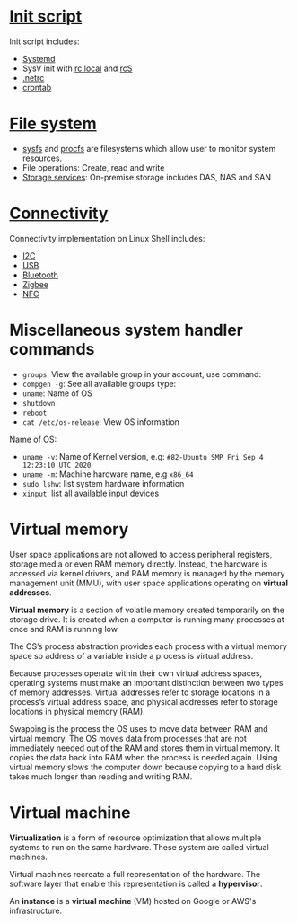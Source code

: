 # [Init script](Init%20script)
Init script includes:
* [Systemd](Init%20script/Systemd.md)
* SysV init with [rc.local](https://github.com/TranPhucVinh/Linux-Shell/blob/master/Physical%20layer/File%20system/File%20hierarchy.md#rclocal) and [rcS](https://github.com/TranPhucVinh/Linux-Shell/blob/master/Physical%20layer/File%20system/File%20hierarchy.md#rcs)
* [.netrc](Init%20script/.netrc.md)
* [crontab](crontab)

# [File system](File%20system)

* [sysfs](https://github.com/TranPhucVinh/Linux-Shell/tree/master/Physical%20layer/File%20system#sysfs) and [procfs](https://github.com/TranPhucVinh/Linux-Shell/tree/master/Physical%20layer/File%20system#procfs) are filesystems which allow user to monitor system resources.
* File operations: Create, read and write 
* [Storage services](): On-premise storage includes DAS, NAS and SAN
# [Connectivity](Connectivity)
Connectivity implementation on Linux Shell includes:
* [I2C]()
* [USB]()
* [Bluetooth]()
* [Zigbee]()
* [NFC]()

# Miscellaneous system handler commands

* ``groups``: View the available group in your account, use command:
* ``compgen -g``: See all available groups type: 
* ``uname``: Name of OS
* ``shutdown``
* ``reboot``
* ``cat /etc/os-release``: View OS information

Name of OS:

* ``uname -v``: Name of Kernel version, e.g: ``#82-Ubuntu SMP Fri Sep 4 12:23:10 UTC 2020``
* ``uname -m``: Machine hardware name, e.g ``x86_64``
* ``sudo lshw``: list system hardware information
* ``xinput``: list all available input devices
# Virtual memory
User space applications are not allowed to access peripheral registers, storage media or even RAM memory directly. Instead, the hardware is accessed via  kernel drivers, and RAM memory is managed by the memory management unit (MMU), with user space applications operating on **virtual addresses**.

**Virtual memory** is a section of volatile memory created temporarily on the storage drive. It is created when a computer is running many processes at once and RAM is running low.

The OS’s process abstraction provides each process with a virtual memory space so address of a variable inside a process is virtual address.

Because processes operate within their own virtual address spaces, operating systems must make an important distinction between two types of memory addresses.
Virtual addresses refer to storage locations in a process’s virtual address space, and physical addresses refer to storage locations in physical memory (RAM).

Swapping is the process the OS uses to move data between RAM and virtual memory. The OS moves data from processes that are not immediately needed out of the RAM and stores them in virtual memory. It copies the data back into RAM when the process is needed again. Using virtual memory slows the computer down because copying to a hard disk takes much longer than reading and writing RAM.

# Virtual machine
**Virtualization** is a form of resource optimization that allows multiple systems to run on the same hardware. These system are called virtual machines.

Virtual machines recreate a full representation of the hardware. The software layer that enable this representation is called a **hypervisor**.

An **instance** is a **virtual machine** (VM) hosted on Google or AWS's infrastructure.
